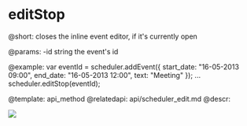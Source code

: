 editStop
=============
@short: 
	closes the inline event editor, if it's currently open

@params: 
-id		string	the event's id

@example: 
var eventId = scheduler.addEvent({
    start_date: "16-05-2013 09:00",
    end_date:   "16-05-2013 12:00",
    text:   "Meeting"
});
...
scheduler.editStop(eventId);

@template:	api_method
@relatedapi:
	api/scheduler_edit.md
@descr: 


<img src="api/edit_stop_method.png"/>